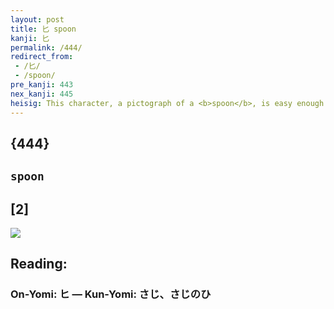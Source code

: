 ```yaml
---
layout: post
title: 匕 spoon
kanji: 匕
permalink: /444/
redirect_from:
 - /匕/
 - /spoon/
pre_kanji: 443
nex_kanji: 445
heisig: This character, a pictograph of a <b>spoon</b>, is easy enough to remember, provided you keep it distinct from that for <i>seven</i>, where the first stroke is written left to right (the opposite of here) and cuts noticeably across the second.
---
```


## {444}

## `spoon`

## [2]

<div class="stroke"><img src="E58C95.png" /></div>

## Reading:

### On-Yomi: ヒ &mdash; Kun-Yomi: さじ、さじのひ
